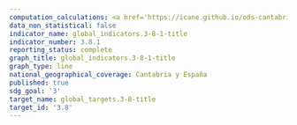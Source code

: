 ```yaml
---
computation_calculations: <a href='https://icane.github.io/ods-cantabria/assets/pdf/3.8.1.1.pdf' target='_blank'>Proporción de personas de 16 y más años con necesidad insatisfecha de atención médica</a><br><a href='https://icane.github.io/ods-cantabria/assets/pdf/3.8.1.2.pdf' target='_blank'>Proporción de personas de 16 y más años con estado de salud percibido bueno o muy bueno</a>
data_non_statistical: false
indicator_name: global_indicators.3-8-1-title
indicator_number: 3.8.1
reporting_status: complete
graph_title: global_indicators.3-8-1-title
graph_type: line
national_geographical_coverage: Cantabria y España
published: true
sdg_goal: '3'
target_name: global_targets.3-8-title
target_id: '3.8'
---
```

